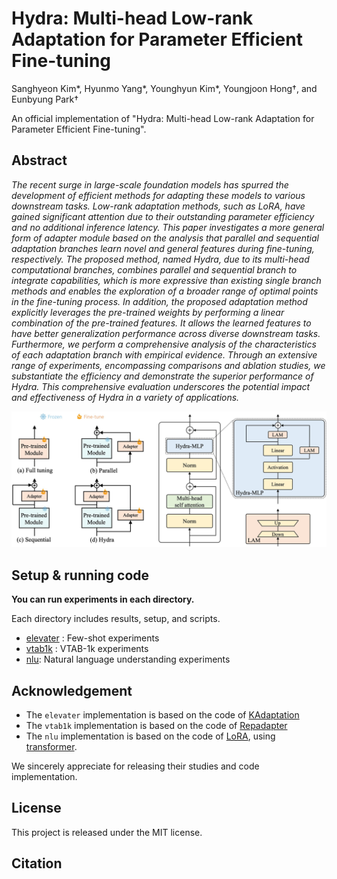 # Hydra: Multi-head Low-rank Adaptation for Parameter Efficient Fine-tuning
Sanghyeon Kim*, Hyunmo Yang*, Younghyun Kim*, Youngjoon Hong†, and Eunbyung Park†  

An official implementation of "Hydra: Multi-head Low-rank Adaptation for Parameter Efficient Fine-tuning".

## Abstract
*The recent surge in large-scale foundation models has spurred the development of efficient methods for adapting these models to various downstream tasks. Low-rank adaptation methods, such as LoRA, have gained significant attention due to their outstanding parameter efficiency and no additional inference latency. This paper investigates a more general form of adapter module based on the analysis that parallel and sequential adaptation branches learn novel and general features during fine-tuning, respectively. The proposed method, named Hydra, due to its multi-head computational branches, combines parallel and sequential branch to integrate capabilities, which is more expressive than existing single branch methods and enables the exploration of a broader range of optimal points in the fine-tuning process. In addition, the proposed adaptation method explicitly leverages the pre-trained weights by performing a linear combination of the pre-trained features. It allows the learned features to have better generalization performance across diverse downstream tasks. Furthermore, we perform a comprehensive analysis of the characteristics of each adaptation branch with empirical evidence. Through an extensive range of experiments, encompassing comparisons and ablation studies, we substantiate the efficiency and demonstrate the superior performance of Hydra. This comprehensive evaluation underscores the potential impact and effectiveness of Hydra in a variety of applications.*

<img src="hydra_img.png" alt="drawing" width="1000"/>    

## Setup & running code

**You can run experiments in each directory.** 

Each directory includes results, setup, and scripts.

 * [elevater](https://github.com/extremebird/Hydra/tree/main/elevater) : Few-shot experiments  
 * [vtab1k](https://github.com/extremebird/Hydra/tree/main/vtab1k) : VTAB-1k experiments  
 * [nlu](https://github.com/extremebird/Hydra/tree/main/nlu): Natural language understanding experiments

## Acknowledgement

- The ```elevater``` implementation is based on the code of [KAdaptation](https://github.com/eric-ai-lab/PEViT)
- The ```vtab1k``` implementation is based on the code of [Repadapter](https://github.com/luogen1996/RepAdapter)
- The ```nlu``` implementation is based on the code of [LoRA](https://github.com/microsoft/LoRA), using [transformer](https://github.com/huggingface/transformers).

We sincerely appreciate for releasing their studies and code implementation.

## License
This project is released under the MIT license.

## Citation
